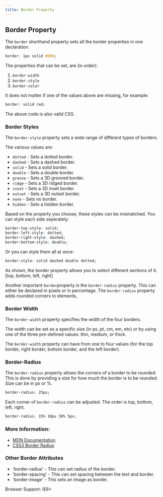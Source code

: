 ```yaml
---
title: Border Property
---
```

## Border Property

The `border` shorthand property sets all the border properties in one declaration.
```css
border: 1px solid #000;
```

The properties that can be set, are (in order):
1. `border-width`
2. `border-style`
3. `border-color`

It does not matter if one of the values above are missing, for example:

```css
border: solid red;
```
The above code is also valid CSS.

### Border Styles

The `border-style` property sets a wide range of different types of borders.

The various values are:
- `dotted` - Sets a dotted border.
- `dashed` - Sets a dashed border.
- `solid` - Sets a solid border.
- `double` - Sets a double border.
- `groove` - Sets a 3D grooved border.
- `ridge` - Sets a 3D ridged border.
- `inset` - Sets a 3D inset border.
- `outset` - Sets a 3D outset border.
- `none` - Sets no border.
- `hidden` - Sets a hidden border.

Based on the property you choose, these styles can be mismatched.
You can style each side seperately:
```css
border-top-style: solid;
border-left-style: dotted;
border-right-style: dashed;
border-bottom-style: double;
```

Or you can style them all at once:
```css
border-style: solid dashed double dotted;
```
As shown, the border property allows you to select different sections of it. [top, bottom, left, right]

Another important `border`property is the `border-radius` property. This can either be declared in pixels or in percentage. The `border-radius` property adds rounded corners to elements,


### Border Width
The `border-width` property specifies the width of the four borders.

The width can be set as a specific size (in px, pt, cm, em, etc) or by using one of the three pre-defined values: thin, medium, or thick.

The `border-width` property can have from one to four values (for the top border, right border, bottom border, and the left border).

### Border-Radius
The `border-radius` property allows the corners of a border to be rounded. This is done by providing a size for
how much the border is to be rounded. Size can be in px or %.
```css
border-radius: 25px;
```
Each corner of `border-radius` can be adjusted. The order is top, bottom, left, right.
```css
border-radius: 15% 10px 30% 5px;
```

### More Information:

- [MDN Documentation](https://developer.mozilla.org/en-US/docs/Web/CSS/border)
- [CSS3 Border Radius](https://guide.freecodecamp.org/css/css3-borders-rounded-corners)

### Other Border Attributes
- 'border-radius' - This can set radius of the border.
- 'border-spacing' - This can set spacing between the text and border.
- 'border-image' - This sets an image as border.

Browser Support: IE6+
